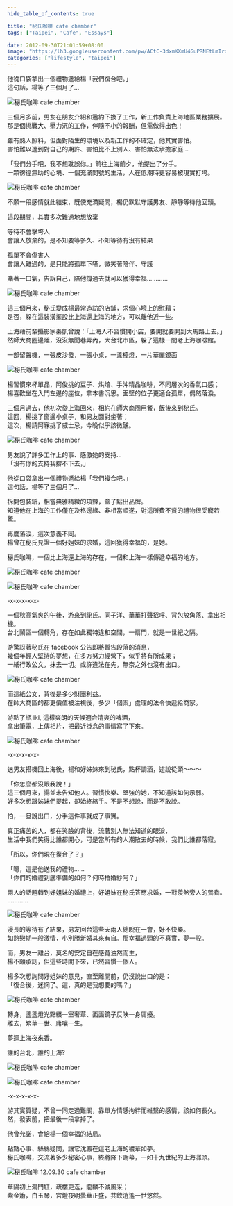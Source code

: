 ```yaml
---
hide_table_of_contents: true

title: "秘氏咖啡 cafe chamber"
tags: ["Taipei", "Cafe", "Essays"]

date: 2012-09-30T21:01:59+08:00
image: "https://lh3.googleusercontent.com/pw/ACtC-3dxmKXmU4GuPRNEtLmIrdNuIOgLKhjIhLKj97wG7-QWMbnNesAGf2Hozm1eKkcWsihceR4KywyJvy8XUOePKu6qRNadNqmeNshokJZOL3aVMOgLogvGmqlLiL3v_1Apv5k7MKy3KaOxegAvWIVcHOtT0Q=w799-h533-no?authuser=0"
categories: ["lifestyle", "taipei"]
---
```


他從口袋拿出一個禮物遞給楊「我們復合吧。」  
這句話，楊等了三個月了…

<!-- more -->

![秘氏咖啡 cafe chamber](https://lh3.googleusercontent.com/pw/ACtC-3ctM9HtD2F8wzFhOfjyORnFEnn-QzHVjVFJfqqAX10u_QUO0IMovtSBY1vDWtGQjQkIR40bPCkqXc_XlSA1inK1AVHVd9gOHYxxU9q0XNQK4dkIVK-XIp2A5X-lC4IAMXeTdfkrbwipJKys2DBVmXpmiQ)

三個月多前，男友在朋友介紹和邀約下換了工作，新工作負責上海地區業務擴展。  
那是個挑戰大、壓力沉的工作，伴隨不小的報酬，但需做得出色！

雖有熟人照料，但面對陌生的環境以及新工作的不確定，他其實害怕。  
害怕難以達到對自己的期許、害怕比不上別人、害怕無法承擔家庭…

「我們分手吧，我不想耽誤你。」前往上海前夕，他提出了分手。  
一顆徬徨無助的心境、一個充滿問號的生活，人在低潮時更容易被現實打垮。

![秘氏咖啡 cafe chamber](https://lh3.googleusercontent.com/pw/ACtC-3dm78lh6v2_k2uT9Ozrnqf5xmN7np3TN00GsQcW1AEbbTE_PTVCyz4o5iU-HH3y2RITkRMennCpNx7cXMMd3oW67tz7bK5kd5WjkfmQljHIvDx5CELoE049ej5lqu0-885BqiySxhSCCXJTxpsrsGgsnQ)

不願一段感情就此結束，既使充滿疑問，楊仍默默守護男友、靜靜等待他回頭。

這段期間，其實多次難過地想放棄

等待不會擊垮人  
會讓人放棄的，是不知要等多久、不知等待有沒有結果

孤單不會傷害人  
會讓人難過的，是只能將孤單下嚥，微笑著陪伴、守護

賭著一口氣，告訴自己，陪他撐過去就可以獲得幸福…………

![秘氏咖啡 cafe chamber](https://lh3.googleusercontent.com/pw/ACtC-3dI1n_70ouJ9dOBnJq4dxC2uERDvMmU1SBDgWj2p55XGCEwROc8d74mF_CTYyHIK1xMo84XB-m7ipYJ-ulEqLB9-a_NSaIHtscD2K9XP0dQBS4kbLVD6j7O9WKMkvaveemAVMuSMLD2-_K6mLm4XbKFdw)

這三個月來，秘氏變成楊最常造訪的店鋪，求個心境上的慰藉；  
是否，躲在這裝潢擺設比上海還上海的地方，可以離他近一些。

上海藉前輩攝影家秦凱曾說：「上海人不習慣開小店，要開就要開到大馬路上去。」  
然師大商圈邊陲，沒沒無聞巷弄內，大台北市區，躲了這樣一間老上海咖啡館。

一部留聲機，一張皮沙發，一張小桌，一盞檯燈，一片華麗鏡面

![秘氏咖啡 cafe chamber](https://lh3.googleusercontent.com/pw/ACtC-3cYx3bLRBSD4HsM-fg0IWU0dM_ywT7NZtATtL3jHcbkBcjHWIsLBFjsEZccIQyp4IlZO9q8sVAwljmgX1JAu-RmF29ExqTQy0yTvdbxfByuMslI5KBqNZg15TrGDZKS5cn3mioNH4ktGJdxiSykqcLBJA)

楊習慣來杯單品，阿俊挑的豆子、烘焙、手沖精品咖啡，不同層次的香氣口感；  
楊喜歡坐在入門左邊的座位，拿本書沉思。面壁的位子更適合孤單，偶然落淚。

三個月過去，他初次從上海回來，相約在師大商圈用餐，飯後來到秘氏。  
這回，楊挑了窗邊小桌子，和男友面對坐著；  
這次，楊請阿寐挑了威士忌，今晚似乎該微醺。

![秘氏咖啡 cafe chamber](https://lh3.googleusercontent.com/pw/ACtC-3fpPoVfxwpa27QzgvaspFC7lFNsb1ppXankL0E03seUIkWjt3oEXqb3-W9NwBQ_2otLE6oAqwhPXrIRUEo8942-_5QzR70lWkVzw7j0BgJi8YBsxip-A4gAWlbt-sRG-AaYg0BSRRX6q40Pj_wKsAu0JQ)

男友說了許多工作上的事、感激她的支持…  
「沒有你的支持我撐不下去，」

他從口袋拿出一個禮物遞給楊「我們複合吧。」  
這句話，楊等了三個月了…

拆開包裝紙，相當典雅精緻的項鍊，盒子點出品牌。  
知道他在上海的工作僅在及格邊緣、非相當順遂，對這所費不貲的禮物很受寵若驚。  

再度落淚，這次意義不同。  
楊曾在秘氏見證一個好姐妹的求婚，這回獲得幸福的，是她。

秘氏咖啡，一個比上海還上海的存在，一個和上海一樣傳遞幸福的地方。

![秘氏咖啡 cafe chamber](https://lh3.googleusercontent.com/pw/ACtC-3cqifBHvvFIrWxIvTT9wNmTdRi43RPSA3ZrRaJpKncM12YwTLbMq595uMtsXwoKsy8-eDWUn3eHZVWmIT7MyfHP_Pcxmb-ux9mUZPYI9OcTQvTmcle7bWZIxxAqqNlBABm9OIp34Qo7tf56ptICGs-ctg)

![秘氏咖啡 cafe chamber](https://lh3.googleusercontent.com/pw/ACtC-3fJSQ8quhGUN3yqhQ1-_rXlDJe-xfvl4jmkvU-JzRuHyzmV2TdeMYKynrLmJ_uebRFcru0AeREfjUYxXuyaJfArv8E4Mmy6JrQ17HZTdXOpueCDZqJkxCFsmvRSO8bF1TegJG_1yMMO6BV6-fX3fGLB9g)

-x-x-x-x-x-

一個秋高氣爽的午後，游來到祕氏。同子洋、華華打聲招呼、背包放角落、拿出相機。  
台北鬧區一個轉角，存在如此獨特違和空間，一扇門，就是一世紀之隔。  

游驚訝著秘氏在 facebook 公告即將暫告段落的消息，  
幾個年輕人堅持的夢想，在多方努力經營下，似乎將有所成果；  
一紙行政公文，抹去一切。或許違法在先，無奈之外也沒有出口。

![秘氏咖啡 cafe chamber](https://lh3.googleusercontent.com/pw/ACtC-3d1ZN3rm8PI1nk-iUBxixCnIvtBWlY4Z6EbUVyhyT-4DZ0rh9TZpn6djPKhUQ3bcPmd4qTvBaovSf6U_PLNKzYAfBaCjhcrv1QZqmDgNNqAEm_ZHveuTPtXXDq2Brgw9TcqJIBmEYeyd5_JyuNDXtqclw)

而這紙公文，背後是多少財團利益。  
在師大商區的都更價值被注視後，多少「個案」處理的法令快遞給商家。

游點了瓶 iki, 這樣爽朗的天候適合清爽的啤酒，  
拿出筆電，上傳相片，把最近掛念的事情寫了下來。

![秘氏咖啡 cafe chamber](https://lh3.googleusercontent.com/pw/ACtC-3dH4-TJ2h_7tC8M1OU6PkTz1xO5WoVkw7j68HInuXbyso9_6OheYrsfgxiWwYzVpHrWos551-yIGWxbOujKESMegk48OsNfpxHwy4sKUUk2B2tvp0tC981jgsEoc6JBwB5XChWS9mt12CLGSfWxvs4Ugg)

-x-x-x-x-x-

送男友搭機回上海後，楊和好姊妹來到秘氏，點杯調酒，述說從頭～～～  

「你怎麼都沒跟我說！」  
這三個月來，揚並未告知他人。習慣快樂、堅強的她，不知道該如何示弱。  
好多次想跟姊妹們提起，卻始終縮手。不是不想說，而是不敢說。

怕，一旦說出口，分手這件事就成了事實。

真正痛苦的人，都在笑臉的背後，流著別人無法知道的眼淚，  
生活中我們笑得比誰都開心，可是當所有的人潮散去的時候，我們比誰都落寂。

「所以，你們現在復合了？」

「嗯，這是他送我的禮物……  
「你們的婚禮到底準備的如何？何時拍婚紗阿？」

兩人的話題轉到好姐妹的婚禮上，好姐妹在秘氏答應求婚，一對羨煞旁人的鴛鴦。
…………

![秘氏咖啡 cafe chamber](https://lh3.googleusercontent.com/pw/ACtC-3dwUHymyi9h88R5KuYPfT5Ysk3dwR8_iSQMXUsHtUjB06zagHTaaro1LC4R1k4doN_1QBQgOnUhJPeqsFaPb7IQab1iE9j7aLAYI5nAhiAh7fogMtUlAZjKYxkoJ1PUXfe3toZw0E7vgomR6JA_YIBTwA)

漫長的等待有了結果，男友回台這些天兩人總睨在一會，好不快樂。  
如熱戀期一般激情，小別勝新婚其來有自。那幸福過頭的不真實，夢一般。

而，男友一離台，莫名的安定自在感竟油然而生，  
楊不願承認，但這些時間下來，已然習慣一個人。

楊多次想詢問好姐妹的意見，直至離開前，仍沒說出口的是：  
「復合後，迷惘了。這，真的是我想要的嗎？」

![秘氏咖啡 cafe chamber](https://lh3.googleusercontent.com/pw/ACtC-3dxmKXmU4GuPRNEtLmIrdNuIOgLKhjIhLKj97wG7-QWMbnNesAGf2Hozm1eKkcWsihceR4KywyJvy8XUOePKu6qRNadNqmeNshokJZOL3aVMOgLogvGmqlLiL3v_1Apv5k7MKy3KaOxegAvWIVcHOtT0Q)

轉身，盞盞燈光點綴一室奢華、面面鏡子反映一身庸擾。  
離去，繁華一世、庸嚷一生。

夢迴上海夜來香。

誰的台北，誰的上海?

![秘氏咖啡 cafe chamber](https://lh3.googleusercontent.com/pw/ACtC-3er_k1JDS9iwYl_Gh7DWjmb7xoz_SI1xTQajrEapMTJWaZ5tRJ_i6S1ky0YnwgQdb4jO6Te9Uxsi7nTDREwhnNgrPqKkoyzECeiX2-UzTQ7b66SMP0wi3P2QUxDHsE_-ijv8gvttkpoeHLv-KsP0O4WQA) 

![秘氏咖啡 cafe chamber](https://lh3.googleusercontent.com/pw/ACtC-3e6BmNPh_mU08GlNm-EuOOogbemd6e6nkWiXOmKKp1eR4jsKCNn_hGla0H5suH8_jLcNxsXvVFVm79iIwk4bfUPZP8H7A0wThgOkgpxkiFqAe5u-L77gnhObu4n3MBT30xfdkp7rFwo3s_skaByO7a0IA)

-x-x-x-x-x-

游其實質疑，不曾一同走過難關，靠單方情感拘絆而維繫的感情，該如何長久。  
然，發表前，把最後一段拿掉了。

他曾允諾，會給楊一個幸福的結局。

點點心事、絲絲疑問，讓它沈澱在這老上海的穠華如夢。  
秘氏咖啡，交流著多少秘密心事，終將降下謝幕，一如十九世紀的上海灘頭。

![秘氏咖啡 12.09.30 cafe chamber](https://lh3.googleusercontent.com/pw/ACtC-3chgDLV-WrfJ6vevr_aQpmTeu01KNJTTNL8OfRnsJcNVeGd4r7c_LXbrcgAB9HnzPALas9VvYBQa0H7NGfEoneAaSyjfI1xT-LUq2sv8f2VenCjHqRmF3uQOLKaNlsJ1BMbj7-vmVW-iXKEHu6-6LoAUA)

華陽初上鴻門紅，疏樓更迭，龍麟不減風采；  
紫金簫，白玉琴，宮燈夜明曇華正盛，共飲逍遙一世悠然。
